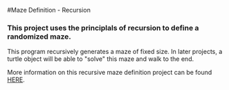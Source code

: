 #Maze Definition - Recursion

### This project uses the principlals of recursion to define a randomized maze.

This program recursively generates a maze of fixed size. In later projects, a turtle object will be able to "solve" this maze and walk to the end.

More information on this recursive maze definition project can be found <a href="https://sites.google.com/site/csspiralinglearning/home/advanced-computer-science-acs/recursive-maze-definition">HERE</a>.